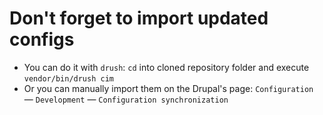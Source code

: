 # Don't forget to import updated configs
* You can do it with `drush`: `cd` into cloned repository folder and execute `vendor/bin/drush cim`
* Or you can manually import them on the Drupal's page: `Configuration` — `Development` — `Configuration synchronization`

